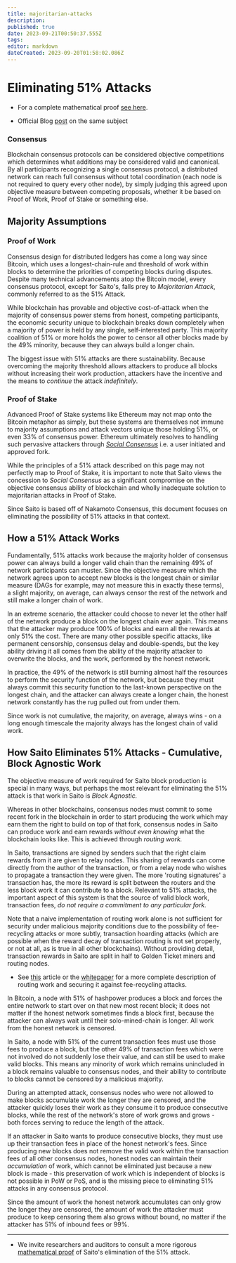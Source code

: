 ```yaml
---
title: majoritarian-attacks
description: 
published: true
date: 2023-09-21T00:50:37.555Z
tags: 
editor: markdown
dateCreated: 2023-09-20T01:58:02.086Z
---
```


# Eliminating 51% Attacks

- For a complete mathematical proof [see here](https://wiki.saito.io/consensus/math).

- Official Blog [post](https://saito.tech/eliminating-51-attacks-in-proof-of-work-blockchains/) on the same subject

### Consensus

Blockchain consensus protocols can be considered objective competitions which determines what additions may be considered valid and canonical. By all participants recognizing a single consensus protocol, a distributed network can reach full consensus without total coordination (each node is not required to query every other node), by simply judging this agreed upon objective measure between competing proposals, whether it be based on Proof of Work, Proof of Stake or something else.

## Majority Assumptions

### Proof of Work

Consensus design for distributed ledgers has come a long way since Bitcoin, which uses a longest-chain-rule and threshold of work within blocks to determine the priorities of competing blocks during disputes. Despite many technical advancements  atop the Bitcoin model, every consensus protocol, except for Saito's, falls prey to *Majoritarian Attack*, commonly referred to as the 51% Attack. 

While blockchain has provable and objective cost-of-attack when the majority of consensus power stems from honest, competing participants, the economic security unique to blockchain breaks down completely when a majority of power is held by any single, self-interested party. This majority coalition of 51% or more holds the power to censor all other blocks made by the 49% minority, because they can always build a longer chain.

The biggest issue with 51% attacks are there sustainability. Because overcoming the majority threshold allows attackers to produce all blocks without increasing their work production, attackers have the incentive and the means to *continue* the attack *indefinitely*.

### Proof of Stake

Advanced Proof of Stake systems like Ethereum may not map onto the Bitcoin metaphor as simply, but these systems are themselves not immune to majority assumptions and attack vectors unique those holding 51%, or even 33% of consensus power. Ethereum ultimately resolves to handling such pervasive attackers through *[Social Consensus](https://ethereum.org/en/developers/docs/consensus-mechanisms/pos/attack-and-defense/#people-the-last-line-of-defense)* i.e. a user initiated and approved fork.

While the principles of a 51% attack described on this page may not perfectly map to Proof of Stake, it is important to note that Saito views the concession to *Social Consensus* as a significant compromise on the objective consensus ability of blockchain and wholly inadequate solution to majoritarian attacks in Proof of Stake.

Since Saito is based off of Nakamoto Consensus, this document focuses on eliminating the possibility of 51% attacks in that context.

## How a 51% Attack Works

Fundamentally, 51% attacks work because the majority holder of consensus power can always build a longer valid chain than the remaining 49% of network participants can muster. Since the objective measure which the network agrees upon to accept new blocks is the longest chain or similar measure (DAGs for example, may not measure this in exactly these terms), a slight majority, on average, can always censor the rest of the network and still make a longer chain of work.

In an extreme scenario, the attacker could choose to never let the other half of the network produce a block on the longest chain ever again. This means that the attacker may produce 100% of blocks and earn all the rewards at only 51% the cost. There are many other possible specific attacks, like permanent censorship, consensus delay and double-spends, but the key ability driving it all comes from the ability of the majority attacker to overwrite the blocks, and the work, performed by the honest network.

In practice, the 49% of the network is still burning almost half the resources to perform the security function of the network, but because they must always commit this security function to the last-known perspective on the longest chain, and the attacker can always create a longer chain, the honest network constantly has the rug pulled out from under them.

Since work is not cumulative, the majority, on average, always wins - on a long enough timescale the majority always has the longest chain of valid work.

## How Saito Eliminates 51% Attacks - Cumulative, Block Agnostic Work

The objective measure of work required for Saito block production is special in many ways, but perhaps the most relevant for eliminating the 51% attack is that work in Saito is *Block Agnostic.*

Whereas in other blockchains, consensus nodes must commit to some recent fork in the blockchain in order to start producing the work which may earn them the right to build on top of that fork, consensus nodes in Saito can produce work and earn rewards *without even knowing* what the blockchain looks like. This is achieved through *routing work.*

In Saito, transactions are signed by senders such that the right claim rewards from it are given to relay nodes. This sharing of rewards can come directly from the author of the transaction, or from a relay node who wishes to propagate a transaction they were given. The more 'routing signatures' a transaction has, the more its reward is split between the routers and the less block work it can contribute to a block. Relevant to 51% attacks, the important aspect of this system is that the source of valid block work, transaction fees, *do not require a commitment to any particular fork.*

Note that a naive implementation of routing work alone is not sufficient for security under malicious majority conditions due to the possibility of fee-recycling attacks or more subtly, transaction hoarding attacks (which are possible when the reward decay of transaction routing is not set properly, or not at all, as is true in all other blockchains). Without providing detail, transaction rewards in Saito are split in half to Golden Ticket miners and routing nodes.

- See [this](https://wiki.saito.io/en/consensus) article or the [whitepaper](https://saito.io/saito-whitepaper.pdf) for a more complete description of routing work and securing it against fee-recycling attacks.

In Bitcoin, a node with 51% of hashpower produces a block and forces the entire network to start over on that new most recent block; it does not matter if the honest network sometimes finds a block first, because the attacker can always wait until their solo-mined-chain is longer. All work from the honest network is censored.

In Saito, a node with 51% of the current transaction fees must use those fees to produce a block, but the other 49% of transaction fees which were not involved do not suddenly lose their value, and can still be used to make valid blocks. This means any minority of work which remains unincluded in a block remains valuable to consensus nodes, and their ability to contribute to blocks cannot be censored by a malicious majority.

During an attempted attack, consensus nodes who were not allowed to make blocks accumulate work the longer they are censored, and the attacker quickly loses their work as they consume it to produce consecutive blocks, while the rest of the network's store of work grows and grows - both forces serving to reduce the length of the attack.

If an attacker in Saito wants to produce consecutive blocks, they must use up their transaction fees in place of the honest network's fees. Since producing new blocks does not remove the valid work within the transaction fees of all other consensus nodes, honest nodes can maintain their *accumulation* of work, which cannot be eliminated just because a new block is made - this preservation of work which is independent of blocks is not possible in PoW or PoS, and is the missing piece to eliminating 51% attacks in any consensus protocol.

Since the amount of work the honest network accumulates can only grow the longer they are censored, the amount of work the attacker must produce to keep censoring them also grows without bound, no matter if the attacker has 51% of inbound fees or 99%.

<hr>

- We invite researchers and auditors to consult a more rigorous [mathematical proof](/consensus/math) of Saito's elimination of the 51% attack.

